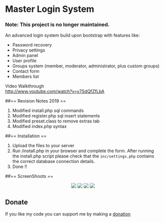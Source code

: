 Master Login System  
===================  

### Note: This project is no longer maintained.  

An advanced login system build upon bootstrap with features like:
- Password recovery  
- Privacy settings  
- Admin panel  
- User profile  
- Groups system (member, moderator, administrator, plus custom groups)  
- Contact form  
- Members list  

Video Walkthrough  
http://www.youtube.com/watch?v=y7SdQfZfLbA

##== Revision Notes 2019 ==

1. Modified install.php sql commands
2. Modified register.php sql insert statements
3. Modified preset.class to remove extras tab
4. Modified index.php syntax

##== Installation ==  

1. Upload the files to your server  
2. Run /install.php in your browser and complete the form. 
After running the install.php script please check that the `inc/settings.php` contains the correct database connection details.
3. Done !!


##== ScreenShoots ==  

<p align="center">
  <img src="http://puu.sh/3gtZd.png"/>
  <img src="http://puu.sh/34xRK.png"/>
  <img src="http://puu.sh/34ytf.png"/>
  <img src="http://puu.sh/34yuS.png"/>
</p>

Donate 
-----------------
If you like my code you can support me by making a [donation](https://www.paypal.com/cgi-bin/webscr?cmd=_s-xclick&hosted_button_id=5VVJJXVFMQ9ZN)
